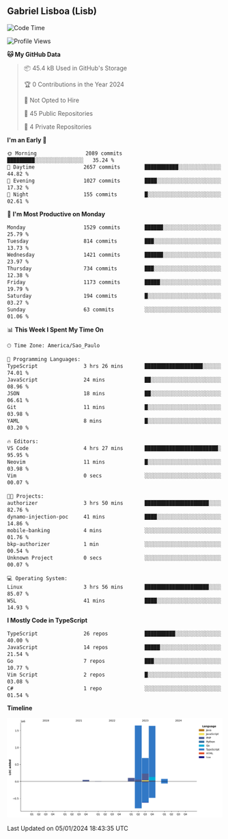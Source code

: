 ## Gabriel Lisboa (Lisb)

<!--START_SECTION:waka-->
![Code Time](http://img.shields.io/badge/Code%20Time-389%20hrs%2038%20mins-blue)

![Profile Views](http://img.shields.io/badge/Profile%20Views-0-blue)

**🐱 My GitHub Data** 

> 📦 45.4 kB Used in GitHub's Storage 
 > 
> 🏆 0 Contributions in the Year 2024
 > 
> 🚫 Not Opted to Hire
 > 
> 📜 45 Public Repositories 
 > 
> 🔑 4 Private Repositories 
 > 
**I'm an Early 🐤** 

```text
🌞 Morning                2089 commits        █████████░░░░░░░░░░░░░░░░   35.24 % 
🌆 Daytime                2657 commits        ███████████░░░░░░░░░░░░░░   44.82 % 
🌃 Evening                1027 commits        ████░░░░░░░░░░░░░░░░░░░░░   17.32 % 
🌙 Night                  155 commits         █░░░░░░░░░░░░░░░░░░░░░░░░   02.61 % 
```
📅 **I'm Most Productive on Monday** 

```text
Monday                   1529 commits        ██████░░░░░░░░░░░░░░░░░░░   25.79 % 
Tuesday                  814 commits         ███░░░░░░░░░░░░░░░░░░░░░░   13.73 % 
Wednesday                1421 commits        ██████░░░░░░░░░░░░░░░░░░░   23.97 % 
Thursday                 734 commits         ███░░░░░░░░░░░░░░░░░░░░░░   12.38 % 
Friday                   1173 commits        █████░░░░░░░░░░░░░░░░░░░░   19.79 % 
Saturday                 194 commits         █░░░░░░░░░░░░░░░░░░░░░░░░   03.27 % 
Sunday                   63 commits          ░░░░░░░░░░░░░░░░░░░░░░░░░   01.06 % 
```


📊 **This Week I Spent My Time On** 

```text
🕑︎ Time Zone: America/Sao_Paulo

💬 Programming Languages: 
TypeScript               3 hrs 26 mins       ███████████████████░░░░░░   74.01 % 
JavaScript               24 mins             ██░░░░░░░░░░░░░░░░░░░░░░░   08.96 % 
JSON                     18 mins             ██░░░░░░░░░░░░░░░░░░░░░░░   06.61 % 
Git                      11 mins             █░░░░░░░░░░░░░░░░░░░░░░░░   03.98 % 
YAML                     8 mins              █░░░░░░░░░░░░░░░░░░░░░░░░   03.20 % 

🔥 Editors: 
VS Code                  4 hrs 27 mins       ████████████████████████░   95.95 % 
Neovim                   11 mins             █░░░░░░░░░░░░░░░░░░░░░░░░   03.98 % 
Vim                      0 secs              ░░░░░░░░░░░░░░░░░░░░░░░░░   00.07 % 

🐱‍💻 Projects: 
authorizer               3 hrs 50 mins       █████████████████████░░░░   82.76 % 
dynamo-injection-poc     41 mins             ████░░░░░░░░░░░░░░░░░░░░░   14.86 % 
mobile-banking           4 mins              ░░░░░░░░░░░░░░░░░░░░░░░░░   01.76 % 
bkp-authorizer           1 min               ░░░░░░░░░░░░░░░░░░░░░░░░░   00.54 % 
Unknown Project          0 secs              ░░░░░░░░░░░░░░░░░░░░░░░░░   00.07 % 

💻 Operating System: 
Linux                    3 hrs 56 mins       █████████████████████░░░░   85.07 % 
WSL                      41 mins             ████░░░░░░░░░░░░░░░░░░░░░   14.93 % 
```

**I Mostly Code in TypeScript** 

```text
TypeScript               26 repos            ██████████░░░░░░░░░░░░░░░   40.00 % 
JavaScript               14 repos            █████░░░░░░░░░░░░░░░░░░░░   21.54 % 
Go                       7 repos             ███░░░░░░░░░░░░░░░░░░░░░░   10.77 % 
Vim Script               2 repos             █░░░░░░░░░░░░░░░░░░░░░░░░   03.08 % 
C#                       1 repo              ░░░░░░░░░░░░░░░░░░░░░░░░░   01.54 % 
```



**Timeline**

![Lines of Code chart](https://raw.githubusercontent.com/tenlisboa/tenlisboa/main/assets/bar_graph.png)


 Last Updated on 05/01/2024 18:43:35 UTC
<!--END_SECTION:waka-->
